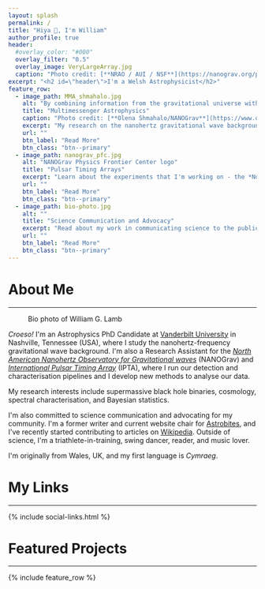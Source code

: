 ```yaml
---
layout: splash
permalink: /
title: "Hiya 👋, I'm William"
author_profile: true
header:
  #overlay_color: "#000"
  overlay_filter: "0.5"
  overlay_image: VeryLargeArray.jpg
  caption: "Photo credit: [**NRAO / AUI / NSF**](https://nanograv.org/press/image-gallery)"
excerpt: "<h2 id=\"header\">I'm a Welsh Astrophysicist</h2>"
feature_row:
  - image_path: MMA_shmahalo.jpg
    alt: "By combining information from the gravitational universe with knowledge learned through traditional astronomy, we can make new discoveries about how the universe works"
    title: "Multimessenger Astrophysics"
    caption: "Photo credit: [**Olena Shmahalo/NANOGrav**](https://www.olenashmahalo.com/project/nanograv)"
    excerpt: "My research on the nanohertz gravitational wave background"
    url: ""
    btn_label: "Read More"
    btn_class: "btn--primary"
  - image_path: nanograv_pfc.jpg
    alt: "NANOGrav Physics Frontier Center logo"
    title: "Pulsar Timing Arrays"
    excerpt: "Learn about the experiments that I'm working on - the *North American Nanohertz Observatory for Gravitational Waves* (NANOGrav) and the *International Pulsar Timing Array* (IPTA)"
    url: ""
    btn_label: "Read More"
    btn_class: "btn--primary"
  - image_path: bio-photo.jpg
    alt: ""
    title: "Science Communication and Advocacy"
    excerpt: "Read about my work in communicating science to the public and in advocating for science and the scientific community"
    url: ""
    btn_label: "Read More"
    btn_class: "btn--primary"
---
```


# About Me
<hr>

<figure style="width: 300px; height: auto;" class="align-left">
  <img src="{{ site.url }}{{ site.baseurl }}/images/bio_photo.jpg" alt="">
  <figcaption>Bio photo of William G. Lamb</figcaption>
</figure> 

*Croeso!* I'm an Astrophysics PhD Candidate at [Vanderbilt University](https://www.vanderbilt.edu/) in Nashville, Tennessee (USA), where I study the nanohertz-frequency gravitational wave background. I'm also a Research Assistant for the [*North American Nanohertz Observatory for Gravitational waves*](https://nanograv.org) (NANOGrav) and [*International Pulsar Timing Array*](https://ipta4gw.org) (IPTA), where I run our detection and characterisation pipelines and I develop new methods to analyse our data.

My research interests include supermassive black hole binaries, cosmology, spectral characterisation, and Bayesian statistics.

I'm also committed to science communication and advocating for my community. I'm a former writer and current website chair for [Astrobites](https://www.astrobites.org), and I've recently started contributing to articles on [Wikipedia](https://www.wikipedia.org). Outside of science, I'm a triathlete-in-training, swing dancer, reader, and music lover.

I'm originally from Wales, UK, and my first language is *Cymraeg*.

<!-- To ensure the figure doesn't float to the left of the next part -->
<div style="clear: both;"></div>

# My Links
<hr>

{% include social-links.html %}

# Featured Projects
<hr>

{% include feature_row %}
